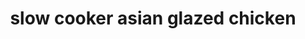 ---
id: 5b566c08d97c210014bc59ae
servings: 4
notes:
directions: 'whisk together the soy sauce
 oyster sauce
 honey (or brown sugar) and garlic in slow cooker bowl. place chicken into the sauce
 rotating to coat. cover and cook for 3-4 hours on high or 6-8 hours on low setting.

when the sauce is simmering (in the last hour of cooking time)
 whisk the cornstarch and water together in a small bowl until dissolved. stir the cornstarch mixture into the sauce; mix it through and cover again to allow to thicken and continue cooking until the chicken is just beginning to fall apart.

taste test
 season with salt and pepper if desired.

serve with steamed greens and rice; garnish with sliced green onions and sesame seeds.'
ingredients: '2 pounds (1 kg) skinless boneless chicken breasts (or chicken thighs)
1/2 cup low-sodium soy sauce (light soy)
1/3 cup oyster sauce
1/3 cup honey
 (or brown sugar)
6 large garlic cloves
 crushed
1 1/2 tablespoons cornstarch (cornflour)
3 tablespoons water
1/4 cup green onions/scallions sliced
 to garnish
1 tablespoons sesame seeds
 to garnish
'
rating: 4
ease: easy

category: main course
href: 'https: //cafedelites.com/slow-cooker-asian-glazed-chicken/'
totalTime: 4 hours 10 minutes
cookTime: 4 hours
prepTime: 10 minutes
title: slow cooker asian glazed chicken
path: /slow-cooker-asian-glazed-chicken
---